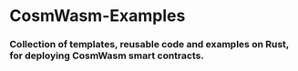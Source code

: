 # CosmWasm-Examples

### Collection of templates, reusable code and examples on Rust, for deploying CosmWasm smart contracts. 
